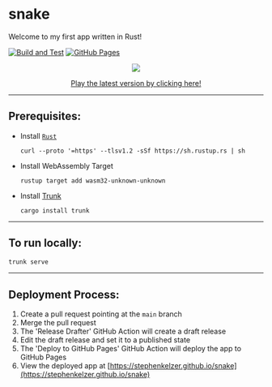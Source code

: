 # snake
Welcome to my first app written in Rust!

[![Build and Test](https://github.com/stephenkelzer/snake/actions/workflows/build_and_test.yml/badge.svg?branch=main)](https://github.com/stephenkelzer/snake/actions/workflows/build_and_test.yml) [![GitHub Pages](https://img.shields.io/website-up-down-green-red/https/stephenkelzer.github.io/snake.svg)](https://stephenkelzer.github.io/snake)

<a href="https://stephenkelzer.github.io/snake" target="_blank">
   <p align="center">
      <img src="https://user-images.githubusercontent.com/19741798/189489002-1454a5fe-91c5-497a-bf97-5c9979c4aa60.png">
   </p>
   <p align="center">
      Play the latest version by clicking here!
   </p>
</a>

---

## Prerequisites:
- Install [`Rust`](https://www.rust-lang.org/tools/install)
   ```
   curl --proto '=https' --tlsv1.2 -sSf https://sh.rustup.rs | sh
   ```
- Install WebAssembly Target
   ```
   rustup target add wasm32-unknown-unknown
   ```
- Install [Trunk](https://trunkrs.dev/)
   ```
   cargo install trunk
   ```

---

## To run locally:
```bash
trunk serve
```

---

## Deployment Process:
1) Create a pull request pointing at the `main` branch
1) Merge the pull request
1) The 'Release Drafter' GitHub Action will create a draft release
1) Edit the draft release and set it to a published state
1) The 'Deploy to GitHub Pages' GitHub Action will deploy the app to GitHub Pages
1) View the deployed app at [https://stephenkelzer.github.io/snake](https://stephenkelzer.github.io/snake)
